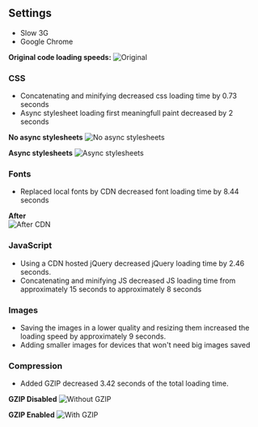 ## Settings
- Slow 3G
- Google Chrome

**Original code loading speeds:**
![Original](https://d.pr/i/JPnHzN+ "Original")

### CSS
- Concatenating and minifying decreased css loading time by 0.73 seconds
- Async stylesheet loading first meaningfull paint decreased by 2 seconds

**No async stylesheets**
![No async stylesheets](https://d.pr/i/MJHlPp+ "No async stylesheets")

**Async stylesheets**
![Async stylesheets](https://d.pr/i/MJHlPp+ "Async stylesheets")   

### Fonts
- Replaced local fonts by CDN decreased font loading time by 8.44 seconds 

**After**  
![After CDN](https://d.pr/i/UvPLBw+ "After CDN")

### JavaScript
- Using a CDN hosted jQuery decreased jQuery loading time by 2.46 seconds.
- Concatenating and minifying JS decreased JS loading time from approximately 15 seconds to approximately 8 seconds

### Images
- Saving the images in a lower quality and resizing them increased the loading speed by approximately 9 seconds.
- Adding smaller images for devices that won't need big images saved

### Compression
- Added GZIP decreased 3.42 seconds of the total loading time.

**GZIP Disabled**
![Without GZIP](https://d.pr/i/YPAG0T+ "Without GZIP")

**GZIP Enabled**
![With GZIP](https://d.pr/i/auSotc+ "With GZIP")
